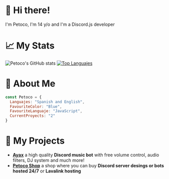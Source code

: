 # 👋 Hi there!
I'm Petoco, I'm 14 y/o and I'm a Discord.js developer

# 📈 My Stats
![Petoco's GitHub stats](https://github-readme-stats.vercel.app/api?username=Petoco&show_icons=true&theme=highcontrast)
[![Top Languajes](https://github-readme-stats.vercel.app/api/top-langs/?username=Petoco&theme=highcontrast)](https://github.com/anuraghazra/github-readme-stats)

# 🚀 About Me
```js
const Petoco = {
  Languajes: "Spanish and English",
  FavouriteColor: "Blue",
  FavouriteLanguaje: "JavaScript",
  CurrentProyects: "2"
}
```

# 💫 My Projects
- **[Ayax](https://ayax-xyz.glitch.me)** a high quality **Discord music bot** with free volume control, audio filters, DJ system and much more!
- **[Petoco Shop](https://discord.gg/wxTMnE2Y52)** a shop where you can buy **Discord server desings or bots hosted 24/7** or **Lavalink hosting**
